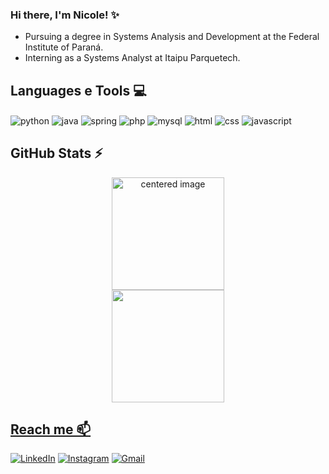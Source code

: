 ### Hi there, I'm Nicole! ✨
- Pursuing a degree in Systems Analysis and Development at the Federal Institute of Paraná.
- Interning as a Systems Analyst at Itaipu Parquetech.

## Languages e Tools 💻
<div style="display: inline">
  <img align="center" alt="python" src="https://img.shields.io/badge/Python-3776AB?style=for-the-badge&logo=python&logoColor=white&color=%23D83A7D" />
  <img align="center" alt="java" src="https://img.shields.io/badge/Java-276DC3?style=for-the-badge&logo=java&logoColor=white&color=%23FF3E00" />
  <img align="center" alt="spring" src="https://img.shields.io/badge/Spring-00599C?style=for-the-badge&logo=spring&logoColor=%23141321&color=%23E7C944" />
  <img align="center" alt="php" src="https://img.shields.io/badge/PHP-007396?style=for-the-badge&logo=php&logoColor=%23141321&color=%23A9FEF7" />
  <img align="center" alt="mysql" src="https://img.shields.io/badge/MySQL-4479A1?style=for-the-badge&logo=mysql&logoColor=white&color=%23FF3E00" />
  <img align="center" alt="html" src="https://img.shields.io/badge/HTML-E34F26?style=for-the-badge&logo=html5&logoColor=white&color=%23D83A7D" />
  <img align="center" alt="css" src="https://img.shields.io/badge/CSS-1572B6?style=for-the-badge&logo=css3&logoColor=%23141321&color=%23A9FEF7" />
  <img align="center" alt="javascript" src="https://img.shields.io/badge/JavaScript-F7DF1E?style=for-the-badge&logo=javascript&logoColor=%23141321&color=%23E7C944" />
</div><br/>

## GitHub Stats ⚡
<div>
  <a href="https://github.com/Gabrielle-Ribeiro">
  <center>
    <img height="180em" src="https://github-readme-stats.vercel.app/api?username=nicPaz&show_icons=true&theme=radical" alt="centered image">
  </center>
  <center>  
    <img height="180em" src="https://github-readme-stats.vercel.app/api/top-langs/?username=nicPaz&layout=compact&langs_count=7&theme=radical"/> 
  </center>
</div>

## Reach me 📫
[![LinkedIn](https://img.shields.io/badge/LinkedIn-0077B5?style=for-the-badge&logo=linkedin&logoColor=white)](https://www.linkedin.com/in/nicolepazbueno/)
[![Instagram](https://img.shields.io/badge/Instagram-E4405F?style=for-the-badge&logo=instagram&logoColor=white)](https://www.instagram.com/nic.paz/) 
[![Gmail](https://img.shields.io/badge/email-D14836?style=for-the-badge&logo=gmail&logoColor=white&link=mailto:nicoliveeira@gmail.com)](mailto:nicoliveeira@gmail.com)
